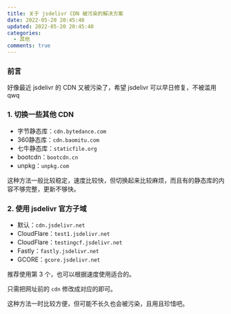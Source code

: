 ```yaml
---
title: 关于 jsdelivr CDN 被污染的解决方案
date: 2022-05-20 20:45:40
updated: 2022-05-20 20:45:40
categories:
  - 其他
comments: true
---
```

### 前言

好像最近 jsdelivr 的 CDN 又被污染了，希望 jsdelivr 可以早日修复，不被滥用qwq

### 1. 切换一些其他 CDN

- 字节静态库：`cdn.bytedance.com`
- 360静态库：`cdn.baomitu.com`
- 七牛静态库：`staticfile.org`
- bootcdn：`bootcdn.cn`
- unpkg：`unpkg.com`

这种方法一般比较稳定，速度比较快，但切换起来比较麻烦，而且有的静态库的内容不够完整，更新不够快。

### 2. 使用 jsdelivr 官方子域

- 默认：`cdn.jsdelivr.net`
- CloudFlare：`test1.jsdelivr.net`
- CloudFlare：`testingcf.jsdelivr.net`
- Fastly：`fastly.jsdelivr.net`
- GCORE：`gcore.jsdelivr.net`

推荐使用第 3 个，也可以根据速度使用适合的。

只需把网址前的 `cdn` 修改成对应的即可。

这种方法一时比较方便，但可能不长久也会被污染，且用且珍惜吧。